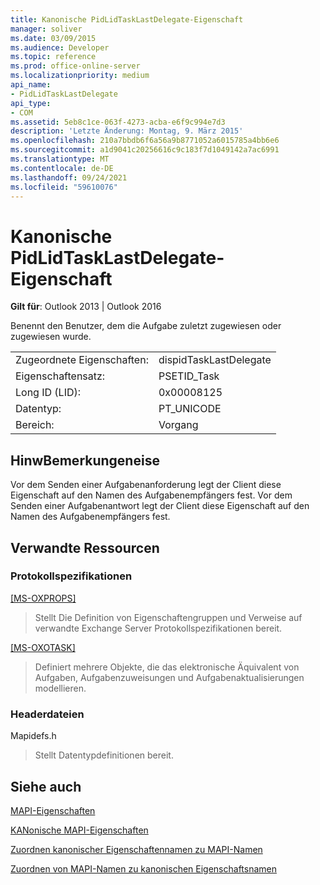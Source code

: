 ```yaml
---
title: Kanonische PidLidTaskLastDelegate-Eigenschaft
manager: soliver
ms.date: 03/09/2015
ms.audience: Developer
ms.topic: reference
ms.prod: office-online-server
ms.localizationpriority: medium
api_name:
- PidLidTaskLastDelegate
api_type:
- COM
ms.assetid: 5eb8c1ce-063f-4273-acba-e6f9c994e7d3
description: 'Letzte Änderung: Montag, 9. März 2015'
ms.openlocfilehash: 210a7bbdb6f6a56a9b8771052a6015785a4bb6e6
ms.sourcegitcommit: a1d9041c20256616c9c183f7d1049142a7ac6991
ms.translationtype: MT
ms.contentlocale: de-DE
ms.lasthandoff: 09/24/2021
ms.locfileid: "59610076"
---
```

# <a name="pidlidtasklastdelegate-canonical-property"></a>Kanonische PidLidTaskLastDelegate-Eigenschaft

  
  
**Gilt für**: Outlook 2013 | Outlook 2016 
  
 Benennt den Benutzer, dem die Aufgabe zuletzt zugewiesen oder zugewiesen wurde. 
  
|||
|:-----|:-----|
|Zugeordnete Eigenschaften:  <br/> |dispidTaskLastDelegate  <br/> |
|Eigenschaftensatz:  <br/> |PSETID_Task  <br/> |
|Long ID (LID):  <br/> |0x00008125  <br/> |
|Datentyp:  <br/> |PT_UNICODE  <br/> |
|Bereich:  <br/> |Vorgang  <br/> |
   
## <a name="remarks"></a>HinwBemerkungeneise

Vor dem Senden einer Aufgabenanforderung legt der Client diese Eigenschaft auf den Namen des Aufgabenempfängers fest. Vor dem Senden einer Aufgabenantwort legt der Client diese Eigenschaft auf den Namen des Aufgabenempfängers fest.
  
## <a name="related-resources"></a>Verwandte Ressourcen

### <a name="protocol-specifications"></a>Protokollspezifikationen

[[MS-OXPROPS]](https://msdn.microsoft.com/library/f6ab1613-aefe-447d-a49c-18217230b148%28Office.15%29.aspx)
  
> Stellt Die Definition von Eigenschaftengruppen und Verweise auf verwandte Exchange Server Protokollspezifikationen bereit.
    
[[MS-OXOTASK]](https://msdn.microsoft.com/library/55600ec0-6195-4730-8436-59c7931ef27e%28Office.15%29.aspx)
  
> Definiert mehrere Objekte, die das elektronische Äquivalent von Aufgaben, Aufgabenzuweisungen und Aufgabenaktualisierungen modellieren.
    
### <a name="header-files"></a>Headerdateien

Mapidefs.h
  
> Stellt Datentypdefinitionen bereit.
    
## <a name="see-also"></a>Siehe auch



[MAPI-Eigenschaften](mapi-properties.md)
  
[KANonische MAPI-Eigenschaften](mapi-canonical-properties.md)
  
[Zuordnen kanonischer Eigenschaftennamen zu MAPI-Namen](mapping-canonical-property-names-to-mapi-names.md)
  
[Zuordnen von MAPI-Namen zu kanonischen Eigenschaftsnamen](mapping-mapi-names-to-canonical-property-names.md)

